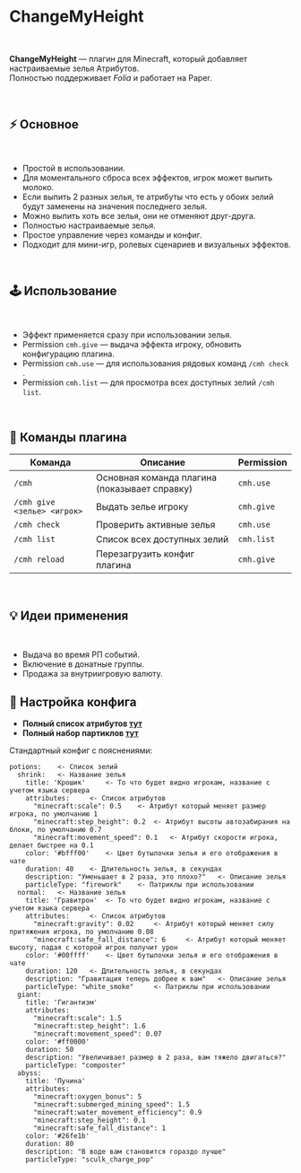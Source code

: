 # ChangeMyHeight
<br>

**ChangeMyHeight** — плагин для Minecraft, который добавляет настраиваемые зелья Атрибутов.<br>
Полностью поддерживает *Folia* и работает на Paper.

<br>

## ⚡ Основное
<br>

* Простой в использовании.
* Для моментального сброса всех эффектов, игрок может выпить молоко.
* Если выпить 2 разных зелья, те атрибуты что есть у обоих зелий будут заменены на значения последнего зелья.
* Можно выпить хоть все зелья, они не отменяют друг-друга.
* Полностью настраиваемые зелья.
* Простое управление через команды и конфиг.
* Подходит для мини-игр, ролевых сценариев и визуальных эффектов.

<br>

## 🕹 Использование
<br>

* Эффект применяется сразу при использовании зелья.
* Permission `cmh.give` — выдача эффекта игроку, обновить конфигурацию плагина.
* Permission `cmh.use` — для использования рядовых команд `/cmh check` .
* Permission `cmh.list` — для просмотра всех доступных зелий `/cmh list`.

<br>


## 📜 Команды плагина

| Команда             | Описание                                      | Permission |
| ------------------- | --------------------------------------------- |------------|
| `/cmh`              | Основная команда плагина (показывает справку) | `cmh.use`  |
| `/cmh give <зелье> <игрок>` | Выдать зелье игроку                          | `cmh.give` |
| `/cmh check` | Проверить активные зелья                          | `cmh.use`  |
| `/cmh list`       |  Список всех доступных зелий                | `cmh.list` |
| `/cmh reload`         |  Перезагрузить конфиг плагина   | `cmh.give` |


<br>

## 💡 Идеи применения
<br>

* Выдача во время РП событий.
* Включение в донатные группы.
* Продажа за внутриигровую валюту.


## 📄 Настройка конфига

 * **Полный список атрибутов [тут](https://minecraft.wiki/w/Attribute)**
 * **Полный набор партиклов [тут](https://minecraft.wiki/w/Particles_(Java_Edition))**

Стандартный конфиг с пояснениями:

```
potions:    <- Список зелий
  shrink:   <- Название зелья
    title: 'Крошик'     <- То что будет видно игрокам, название с учетом языка сервера
    attributes:     <- Список атрибутов
      "minecraft:scale": 0.5    <- Атрибут который меняет размер игрока, по умолчанию 1
      "minecraft:step_height": 0.2  <- Атрибут высоты автозабирания на блоки, по умолчанию 0.7
      "minecraft:movement_speed": 0.1   <- Атрибут скорости игрока, делает быстрее на 0.1
    color: '#bfff00'    <- Цвет бутылочки зелья и его отображения в чате
    duration: 40    <- Длительность зелья, в секундах
    description: "Уменьшает в 2 раза, это плохо?"   <- Описание зелья
    particleType: "firework"    <- Патриклы при использовании
  normal:   <- Название зелья
    title: 'Гравитрон'  <- То что будет видно игрокам, название с учетом языка сервера
    attributes:     <- Список атрибутов
      "minecraft:gravity": 0.02     <- Атрибут который меняет силу притяжения игрока, по умолчанию 0.08
      "minecraft:safe_fall_distance": 6     <- Атрибут который меняет высоту, падая с которой игрок получит урон
    color: '#00ffff'    <- Цвет бутылочки зелья и его отображения в чате
    duration: 120   <- Длительность зелья, в секундах
    description: "Гравитация теперь добрее к вам"   <- Описание зелья
    particleType: "white_smoke"     <- Патриклы при использовании
  giant:
    title: 'Гигантизм'
    attributes:
      "minecraft:scale": 1.5
      "minecraft:step_height": 1.6
      "minecraft:movement_speed": 0.07
    color: '#ff0000'
    duration: 50
    description: "Увеличивает размер в 2 раза, вам тяжело двигаться?"
    particleType: "composter"
  abyss:
    title: 'Пучина'
    attributes:
      "minecraft:oxygen_bonus": 5
      "minecraft:submerged_mining_speed": 1.5
      "minecraft:water_movement_efficiency": 0.9
      "minecraft:step_height": 0.1
      "minecraft:safe_fall_distance": 1
    color: '#26fe1b'
    duration: 80
    description: "В воде вам становится гораздо лучше"
    particleType: "sculk_charge_pop"

```


